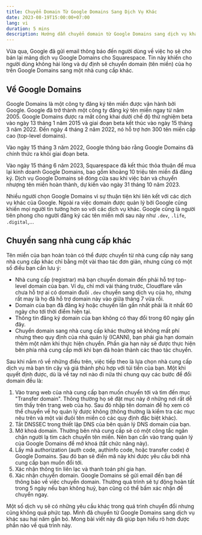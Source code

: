 ```yaml
---
title: Chuyển Domain Từ Google Domains Sang Dịch Vụ Khác
date: 2023-08-19T15:00:00+07:00
lang: vi
duration: 5 mins
description: Hướng dẫn chuyển domain từ Google Domains sang dịch vụ khác.
---
```


Vừa qua, Google đã gửi email thông báo đến người dùng về việc họ sẽ cho bán lại mảng dịch vụ Google Domains cho Squarespace. Tin này khiến cho người dùng không hài lòng và dự định sẽ chuyển domain (tên miền) của họ trên Google Domains sang một nhà cung cấp khác.

## Về Google Domains

Google Domains là một công ty đăng ký tên miền được vận hành bởi Google. Google đã trở thành một công ty đăng ký tên miền ngay từ năm 2005. Google Domains được ra mắt công khai dưới chế độ thử nghiệm beta vào ngày 13 tháng 1 năm 2015 và giai đoạn beta kết thúc vào ngày 15 tháng 3 năm 2022. Đến ngày 4 tháng 2 năm 2022, nó hỗ trợ hơn 300 tên miền cấp cao (top-level domains).

Vào ngày 15 tháng 3 năm 2022, Google thông báo rằng Google Domains đã chính thức ra khỏi giai đoạn beta.

Vào ngày 15 tháng 6 năm 2023, Squarespace đã kết thúc thỏa thuận để mua lại kinh doanh Google Domains, bao gồm khoảng 10 triệu tên miền đã đăng ký. Dịch vụ Google Domains sẽ đóng cửa sau khi việc bán và chuyển nhượng tên miền hoàn thành, dự kiến vào ngày 31 tháng 10 năm 2023.

Nhiều người chọn Google Domains vì sự thuận tiện khi liên kết với các dịch vụ khác của Google. Ngoài ra việc domain được quản lý bởi Google cũng khiến mọi người tin tưởng hơn so với các dịch vụ khác. Google cũng là người tiên phong cho người đăng ký các tên miền mới sau này như `.dev`, `.life`, `.digital`,...

## Chuyển sang nhà cung cấp khác

Tên miền của bạn hoàn toàn có thể được chuyển từ nhà cung cấp này sang nhà cung cấp khác chỉ bằng một vài thao tác đơn giản, nhưng cũng có một số điều bạn cần lưu ý:

- Nhà cung cấp (registrar) mà bạn chuyển domain đến phải hỗ trợ top-level domain của bạn. Ví dụ, chỉ mới vài tháng trước, Cloudflare vẫn chưa hỗ trợ ai có domain đuôi `.dev` chuyển sang dịch vụ của họ, nhưng rất may là họ đã hỗ trợ domain này vào giữa tháng 7 vừa rồi.
- Domain của bạn đã đăng ký hoặc chuyển lần gần nhất phải là ít nhất 60 ngày cho tới thời điểm hiện tại.
- Thông tin đăng ký domain của bạn không có thay đổi trong 60 ngày gần đây.
- Chuyển domain sang nhà cung cấp khác thường sẽ không mất phí nhưng theo quy định của nhà quản lý (ICANN), bạn phải gia hạn domain thêm một năm khi thực hiện chuyển. Phần gia hạn này sẽ được thực hiện bên phía nhà cung cấp mới khi bạn đã hoàn thành các thao tác chuyển.

Sau khi nắm rõ về những điều trên, việc tiếp theo là lựa chọn nhà cung cấp dịch vụ mà bạn tin cậy và giá thành phù hợp với túi tiền của bạn. Một khi quyết định được, dù là về tay nơi nào đi nữa thì chung quy các bước để đổi domain đều là:

1. Vào trang web của nhà cung cấp bạn muốn chuyển tới và tìm đến mục "Transfer domain". Thông thường họ sẽ đặt mục này ở những nơi rất dễ tìm thấy trên trang web của họ. Sau đó nhập tên domain để họ xem có thể chuyển về họ quản lý được không (thông thường là kiểm tra các mục nêu trên và một vài đuôi tên miền có các quy định đặc biệt khác).
2. Tắt DNSSEC trong thiết lập DNS của bên quản lý DNS domain của bạn.
3. Mở khoá domain. Thường bên nhà cung cấp sẽ có một công tắc ngăn chặn người lạ tìm cách chuyển tên miền. Nên bạn cần vào trang quản lý của Google Domains để mở khoá (tắt chức năng này).
4. Lấy mã authorization (auth code, authinfo code, hoặc transfer code) ở Google Domains. Sau đó bạn sẽ điền mã này khi được yêu cầu bởi nhà cung cấp bạn muốn đổi tới.
5. Xác nhận thông tin liên lạc và thanh toán phí gia hạn.
6. Xác nhận chuyển domain. Google Domains sẽ gửi email đến bạn để thông báo về việc chuyển domain. Thường quá trình sẽ tự động hoàn tất trong 5 ngày nếu bạn không huỷ, bạn cũng có thể bấm xác nhận để chuyển ngay.

Một số dịch vụ sẽ có những yêu cầu khác trong quá trình chuyển đổi nhưng cũng không quá phức tạp. Mình đã chuyển từ Google Domains sang dịch vụ khác sau hai năm gắn bó. Mong bài viết này đã giúp bạn hiểu rõ hơn được phần nào về quá trình này.
